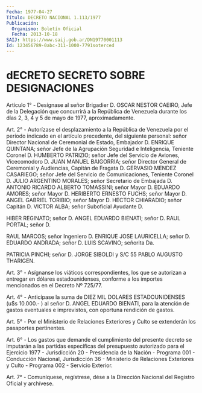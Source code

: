 ```yaml
---
Fecha: 1977-04-27
Título: DECRETO NACIONAL 1.113/1977
Publicación:
  Organismo: Boletín Oficial
  Fecha: 2013-10-18
SAIJ: https://www.saij.gob.ar/DN19770001113
Id: 123456789-0abc-311-1000-7791soterced
---
```

# dECRETO SECRETO SOBRE DESIGNACIONES

<a id="1"></a>
Artículo 1° - Desígnase al señor Brigadier D. OSCAR NESTOR CAEIRO, Jefe de la Delegación que concurrirá a la República de Venezuela durante los días 2, 3, 4 y 5 de mayo de 1977, aproximadamente.

<a id="2"></a>
Art. 2° - Autorízase el desplazamiento a la República de Venezuela por el período indicado en el artículo precedente, del siguiente personal: señor Director Nacional de Ceremonial de Estado, Embajador D. ENRIQUE QUINTANA; señor Jefe de la Agrupación Seguridad e Inteligencia, Teniente Coronel D. HUMBERTO PATRIZIO; señor Jefe del Servicio de Aviones, Vicecomodoro D. JUAN MANUEL BAIGORRIA; señor Director General de Ceremonial y Audiencias, Capitán de Fragata D. GERVASIO MENDEZ CASARIEGO; señor Jefe del Servicio de Comunicaciones, Teniente Coronel D. JULIO ARGENTINO MORALES; señor Secretario de Embajada D. ANTONIO RICARDO ALBERTO TOMASSINI; señor Mayor D. EDUARDO AMORES; señor Mayor D. HERIBERTO ERNESTO FUCHS; señor Mayor D. ANGEL GABRIEL TORIBIO; señor Mayor D. HECTOR CHIARADIO; señor Capitán D. VICTOR ALBA; señor Suboficial Ayudante D.

HIBER REGINATO; señor D. ANGEL EDUARDO BIENATI; señor D. RAUL PORTAL; señor D.

RAUL MARCOS; señor Ingeniero D. ENRIQUE JOSE LAURICELLA; señor D. EDUARDO ANDRADA; señor D. LUIS SCAVINO; señorita Da.

PATRICIA PINCHI; señor D. JORGE SIBOLDI y S/C 55 PABLO AUGUSTO THARIGEN.

<a id="3"></a>
Art. 3° - Asígnanse los viáticos correspondientes, los que se autorizan a entregar en dólares estadounidenses, conforme a los importes mencionados en el Decreto Nº 725/77.

<a id="4"></a>
Art. 4° - Anticípase la suma de DIEZ MIL DOLARES ESTADOUNIDENSES (u$s 10.000.- ) al señor D. ANGEL EDUARDO BIENATI, para la atención de gastos eventuales e imprevistos, con oportuna rendición de gastos.

<a id="5"></a>
Art. 5° - Por el Ministerio de Relaciones Exteriores y Culto se extenderán los pasaportes pertinentes.

<a id="6"></a>
Art. 6° - Los gastos que demande el cumplimiento del presente decreto se imputarán a las partidas específicas del presupuesto autorizado para el Ejercicio 1977 - Jurisdicción 20 - Presidencia de la Nación - Programa 001 - Conducción Nacional, Jurisdicción 36 - Ministerio de Relaciones Exteriores y Culto - Programa 002 - Servicio Exterior.

<a id="7"></a>
Art. 7° - Comuníquese, regístrese, dése a la Dirección Nacional del Registro Oficial y archívese.